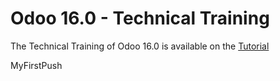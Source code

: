 # Odoo 16.0 - Technical Training

The Technical Training of Odoo 16.0 is available on the
[Tutorial](https://www.odoo.com/documentation/master/developer/howtos/rdtraining.html)


MyFirstPush